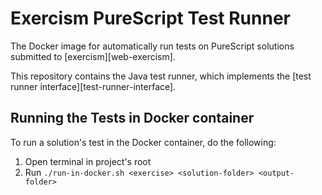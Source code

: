 # Exercism PureScript Test Runner

The Docker image for automatically run tests on PureScript solutions submitted
to [exercism][web-exercism].

This repository contains the Java test runner, which implements the
[test runner interface][test-runner-interface].


## Running the Tests in Docker container

To run a solution's test in the Docker container, do the following:
1. Open terminal in project's root
2. Run `./run-in-docker.sh <exercise> <solution-folder> <output-folder>`
